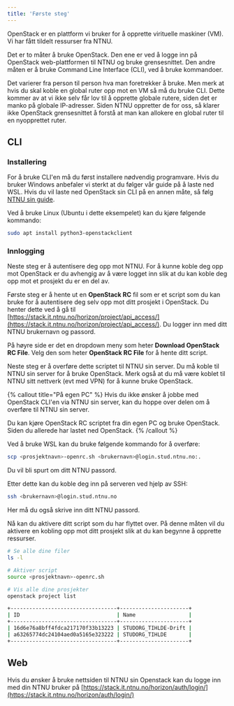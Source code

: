 ```yaml
---
title: 'Første steg'
---
```


OpenStack er en plattform vi bruker for å opprette virituelle maskiner (VM). Vi har fått tildelt ressurser fra NTNU.

Det er to måter å bruke OpenStack. Den ene er ved å logge inn på OpenStack web-plattformen til NTNU og bruke grensesnittet. Den andre måten er å bruke Command Line Interface (CLI), ved å bruke kommandoer.

Det varierer fra person til person hva man foretrekker å bruke. Men merk at hvis du skal koble en global ruter opp mot en VM så må du bruke CLI. Dette kommer av at vi ikke selv får lov til å opprette globale rutere, siden det er manko på globale IP-adresser. Siden NTNU oppretter de for oss, så klarer ikke OpenStack grensesnittet å forstå at man kan allokere en global ruter til en nyopprettet ruter.

## CLI

### Installering
For å bruke CLI'en må du først installere nødvendig programvare. Hvis du bruker Windows anbefaler vi sterkt at du følger vår guide på å laste ned WSL. Hvis du vil laste ned OpenStack sin CLI på en annen måte, så følg [NTNU sin guide](https://www.ntnu.no/wiki/display/skyhigh/Openstack+CLI+on+Windows).

Ved å bruke Linux (Ubuntu i dette eksempelet) kan du kjøre følgende kommando:

```bash
sudo apt install python3-openstackclient
```

### Innlogging
Neste steg er å autentisere deg opp mot NTNU. For å kunne koble deg opp mot OpenStack er du avhengig av å være logget inn slik at du kan koble deg opp mot et prosjekt du er en del av.

Første steg er å hente ut en **OpenStack RC** fil som er et script som du kan bruke for å autentisere deg selv opp mot ditt prosjekt i OpenStack. Du henter dette ved å gå til [https://stack.it.ntnu.no/horizon/project/api_access/](https://stack.it.ntnu.no/horizon/project/api_access/). Du logger inn med ditt NTNU brukernavn og passord.

På høyre side er det en dropdown meny som heter **Download OpenStack RC File**. Velg den som heter **OpenStack RC File** for å hente ditt script.

Neste steg er å overføre dette scriptet til NTNU sin server. Du må koble til NTNU sin server for å bruke OpenStack. Merk også at du må være koblet til NTNU sitt nettverk (evt med VPN) for å kunne bruke OpenStack.

{% callout title="På egen PC" %}
Hvis du ikke ønsker å jobbe med OpenStack CLI'en via NTNU sin server, kan du hoppe over delen om å overføre til NTNU sin server.

Du kan kjøre OpenStack RC scriptet fra din egen PC og bruke OpenStack. Siden du allerede har lastet ned OpenStack.
{% /callout %}

Ved å bruke WSL kan du bruke følgende kommando for å overføre:

```bash
scp <prosjektnavn>-openrc.sh <brukernavn>@login.stud.ntnu.no:.
```

Du vil bli spurt om ditt NTNU passord.

Etter dette kan du koble deg inn på serveren ved hjelp av SSH:

```bash
ssh <brukernavn>@login.stud.ntnu.no
```

Her må du også skrive inn ditt NTNU passord.

Nå kan du aktivere ditt script som du har flyttet over. På denne måten vil du aktivere en kobling opp mot ditt prosjekt slik at du kan begynne å opprette ressurser.

```bash
# Se alle dine filer
ls -l

# Aktiver script
source <prosjektnavn>-openrc.sh

# Vis alle dine prosjekter
openstack project list

+----------------------------------+----------------------+
| ID                               | Name                 |
+----------------------------------+----------------------+
| 16d6e76a8bff4fdca217170f33b13223 | STUDORG_TIHLDE-Drift |
| a63265774dc24104aed0a5165e323222 | STUDORG_TIHLDE       |
+----------------------------------+----------------------+
```

## Web
Hvis du ønsker å bruke nettsiden til NTNU sin Openstack kan du logge inn med din NTNU bruker på [https://stack.it.ntnu.no/horizon/auth/login/](https://stack.it.ntnu.no/horizon/auth/login/)
